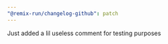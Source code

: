 ```yaml
---
"@remix-run/changelog-github": patch
---
```


Just added a lil useless comment for testing purposes
